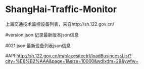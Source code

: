 # ShangHai-Traffic-Monitor
上海交通技术监控设备列表，来自http://sh.122.gov.cn/


#version.json
记录最新版本json信息


#021.json
最新设备列表json信息


#API:http://sh.122.gov.cn/m/placesitectrl/loadBusincessList?city=%E6%B2%AAA&page=1&size=10000&wdlxdm=29&ywfw=
